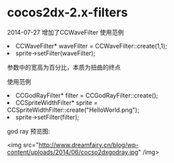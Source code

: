 cocos2dx-2.x-filters
====================

2014-07-27
增加了CCWaveFilter
使用范例
<li>CCWaveFilter* waveFilter = CCWaveFilter::create(1,1);</li>
<li>sprite->setFilter(waveFilter);</li>

参数中的宽高为百分比，本质为扭曲的终点

使用范例
<li>CCGodRayFilter* filter = CCGodRayFilter::create();</li>

<li>CCSpriteWidthFilter* sprite = CCSpriteWidthFilter::create("HelloWorld.png");</li>

<li>sprite->setFilter(filter);</li>


god ray 预览图:

<img src="http://www.dreamfairy.cn/blog/wp-content/uploads/2014/06/cocso2dxgodray.jpg" /img>
